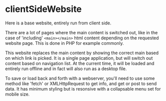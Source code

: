 # clientSideWebsite
Here is a base website, entirely run from client side.

There are a lot of pages where the main content is switched out, like in the case of 'including' `<main></main>` html content depending on the requested website page.  This is done in PHP for example commonly.

This website replaces the main content by showing the correct main based on which link is picked.  It is a single page application, but will switch out content based on navigation list.  At the current time, it will be loaded and entirely run offline and in fact will also run as a desktop file.

To save or load back and forth with a webserver, you'll need to use some method like 'fetch' or XMLHttpRequest to get info, and get or post to send data.  It has minimum styling but is resonsive with a collapsable menu set for mobile size.
